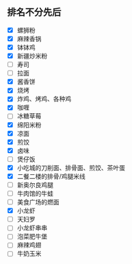 ## 排名不分先后  
- [x] 螺狮粉  
- [x] 麻辣香锅  
- [x] 钵钵鸡  
- [x] 新疆炒米粉  
- [ ] 寿司  
- [ ] 拉面  
- [x] 酱香饼  
- [x] 烧烤
- [x] 炸鸡、烤鸡、各种鸡  
- [x] 咖喱  
- [ ] 冰糖草莓  
- [x] 绵阳米粉  
- [x] 凉面  
- [x] 煎饺  
- [x] 卤味
- [ ] 煲仔饭 
- [x] 小吃城的刀削面、排骨面、煎饺、茶叶蛋  
- [x] 二餐二楼的排骨/鸡腿米线
- [ ] 新奥尔良鸡腿
- [ ] 牛肉馆的牛蛙
- [ ] 美食广场的燃面
- [x] 小龙虾
- [ ] 天妇罗
- [ ] 小龙虾串串
- [ ] 泡菜肥牛堡
- [ ] 麻辣鸡翅
- [ ] 牛奶玉米
